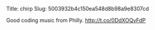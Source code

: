 Title: chirp
Slug: 5003932b4c150ea548d8b98a9e8307cd

Good coding music from Philly. <a href="http://t.co/0DdXOQvFdP">http://t.co/0DdXOQvFdP</a>
